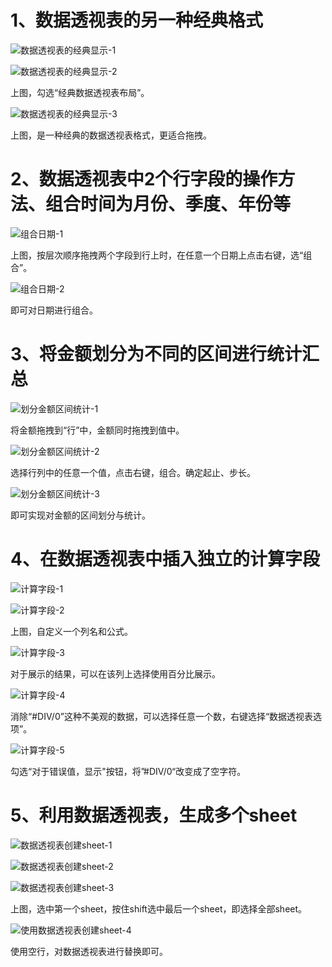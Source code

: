 # 1、数据透视表的另一种经典格式

![数据透视表的经典显示-1](D:\StudyMaterials\IT技术学习\1、Excel\王佩丰Excel24讲笔记\章节一\图片\数据透视表的经典显示-1.png)



![数据透视表的经典显示-2](D:\StudyMaterials\IT技术学习\1、Excel\王佩丰Excel24讲笔记\章节一\图片\数据透视表的经典显示-2.png)

上图，勾选“经典数据透视表布局”。

![数据透视表的经典显示-3](D:\StudyMaterials\IT技术学习\1、Excel\王佩丰Excel24讲笔记\章节一\图片\数据透视表的经典显示-3.png)

上图，是一种经典的数据透视表格式，更适合拖拽。



# 2、数据透视表中2个行字段的操作方法、组合时间为月份、季度、年份等

![组合日期-1](D:\StudyMaterials\IT技术学习\1、Excel\王佩丰Excel24讲笔记\章节一\图片\组合日期-1.png)

上图，按层次顺序拖拽两个字段到行上时，在任意一个日期上点击右键，选“组合”。

![组合日期-2](D:\StudyMaterials\IT技术学习\1、Excel\王佩丰Excel24讲笔记\章节一\图片\组合日期-2.png)

即可对日期进行组合。



# 3、将金额划分为不同的区间进行统计汇总

![划分金额区间统计-1](D:\StudyMaterials\IT技术学习\1、Excel\王佩丰Excel24讲笔记\章节一\图片\划分金额区间统计-1.png)

将金额拖拽到“行”中，金额同时拖拽到值中。

![划分金额区间统计-2](D:\StudyMaterials\IT技术学习\1、Excel\王佩丰Excel24讲笔记\章节一\图片\划分金额区间统计-2.png)

选择行列中的任意一个值，点击右键，组合。确定起止、步长。

![划分金额区间统计-3](D:\StudyMaterials\IT技术学习\1、Excel\王佩丰Excel24讲笔记\章节一\图片\划分金额区间统计-3.png)

即可实现对金额的区间划分与统计。



# 4、在数据透视表中插入独立的计算字段

![计算字段-1](D:\StudyMaterials\IT技术学习\1、Excel\王佩丰Excel24讲笔记\章节一\图片\计算字段-1.png)

![计算字段-2](D:\StudyMaterials\IT技术学习\1、Excel\王佩丰Excel24讲笔记\章节一\图片\计算字段-2.png)

上图，自定义一个列名和公式。

![计算字段-3](D:\StudyMaterials\IT技术学习\1、Excel\王佩丰Excel24讲笔记\章节一\图片\计算字段-3.png)

对于展示的结果，可以在该列上选择使用百分比展示。

![计算字段-4](D:\StudyMaterials\IT技术学习\1、Excel\王佩丰Excel24讲笔记\章节一\图片\计算字段-4.png)

消除“#DIV/0”这种不美观的数据，可以选择任意一个数，右键选择“数据透视表选项”。

![计算字段-5](D:\StudyMaterials\IT技术学习\1、Excel\王佩丰Excel24讲笔记\章节一\图片\计算字段-5.png)

勾选“对于错误值，显示"按钮，将”#DIV/0“改变成了空字符。



# 5、利用数据透视表，生成多个sheet

![数据透视表创建sheet-1](D:\StudyMaterials\IT技术学习\1、Excel\王佩丰Excel24讲笔记\章节一\图片\数据透视表创建sheet-1.png)



![数据透视表创建sheet-2](D:\StudyMaterials\IT技术学习\1、Excel\王佩丰Excel24讲笔记\章节一\图片\数据透视表创建sheet-2.png)



![数据透视表创建sheet-3](D:\StudyMaterials\IT技术学习\1、Excel\王佩丰Excel24讲笔记\章节一\图片\数据透视表创建sheet-3.png)

上图，选中第一个sheet，按住shift选中最后一个sheet，即选择全部sheet。

![使用数据透视表创建sheet-4](D:\StudyMaterials\IT技术学习\1、Excel\王佩丰Excel24讲笔记\章节一\图片\使用数据透视表创建sheet-4.png)

使用空行，对数据透视表进行替换即可。